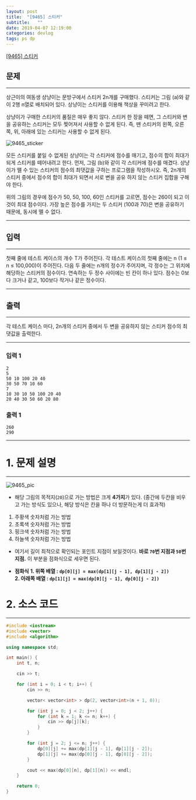 ```yaml
---
layout: post
title:  "[9465] 스티커"
subtitle:   ""
date: 2019-04-07 12:19:00
categories: devlog
tags: ps dp
---
```


[[9465] 스티커](https://boj.kr/9465)  


## 문제

- - -


상근이의 여동생 상냥이는 문방구에서 스티커 2n개를 구매했다. 스티커는 그림 (a)와 같이 2행 n열로 배치되어 있다. 상냥이는 스티커를 이용해 책상을 꾸미려고 한다.

상냥이가 구매한 스티커의 품질은 매우 좋지 않다. 스티커 한 장을 떼면, 그 스티커와 변을 공유하는 스티커는 모두 찢어져서 사용할 수 없게 된다. 즉, 뗀 스티커의 왼쪽, 오른쪽, 위, 아래에 있는 스티커는 사용할 수 없게 된다.

![9465_sticker](https://www.acmicpc.net/upload/images/sticker.png)

모든 스티커를 붙일 수 없게된 상냥이는 각 스티커에 점수를 매기고, 점수의 합이 최대가 되게 스티커를 떼어내려고 한다. 먼저, 그림 (b)와 같이 각 스티커에 점수를 매겼다. 상냥이가 뗄 수 있는 스티커의 점수의 최댓값을 구하는 프로그램을 작성하시오. 즉, 2n개의 스티커 중에서 점수의 합이 최대가 되면서 서로 변을 공유 하지 않는 스티커 집합을 구해야 한다.

위의 그림의 경우에 점수가 50, 50, 100, 60인 스티커를 고르면, 점수는 260이 되고 이 것이 최대 점수이다. 가장 높은 점수를 가지는 두 스티커 (100과 70)은 변을 공유하기 때문에, 동시에 뗄 수 없다.


- - -


## 입력


- - -


첫째 줄에 테스트 케이스의 개수 T가 주어진다. 각 테스트 케이스의 첫째 줄에는 n (1 ≤ n ≤ 100,000)이 주어진다. 다음 두 줄에는 n개의 정수가 주어지며, 각 정수는 그 위치에 해당하는 스티커의 점수이다. 연속하는 두 정수 사이에는 빈 칸이 하나 있다. 점수는 0보다 크거나 같고, 100보다 작거나 같은 정수이다. 


- - -


## 출력

- - -


각 테스트 케이스 마다, 2n개의 스티커 중에서 두 변을 공유하지 않는 스티커 점수의 최댓값을 출력한다.


- - -


### 입력 1

```
2
5
50 10 100 20 40
30 50 70 10 60
7
10 30 10 50 100 20 40
20 40 30 50 60 20 80
```

### 출력 1

```
260
290
```

* * *



# 1. 문제 설명

- - -

![9465_pic](https://drive.google.com/uc?id=1P5rJs9uNwYldVuMg2PybuF49mFrzs-ei)

- 해당 그림의 목적지(`20`)으로 가는 방법은 크게 **4가지**가 있다.
(중간에 두칸을 비우고 가는 방식도 있으나, 해당 방식은 칸을 하나 더 방문하는게 더 효과적)
 1. 주황색 숫자처럼 가는 방법
 2. 초록색 숫자처럼 가는 방법
 3. 핑크색 숫자처럼 가는 방법
 4. 하늘색 숫자처럼 가는 방법

- 여기서 길이 최적으로 확인되는 포인트 지점이 보일것이다. **바로 `70`번 지점과 `50`번 지점.**
이 부분을 점화식으로 세우면 된다.

- **점화식**
 **1. 위쪽 배열 : `dp[0][j] = max(dp[1][j - 1], dp[1][j - 2])`**  
 **2. 아래쪽 배열 : `dp[1][j] = max(dp[0][j - 1], dp[0][j - 2])`**



# 2. 소스 코드


- - -


```cpp
#include <iostream>
#include <vector>
#include <algorithm>

using namespace std;

int main() {
	int t, n;

	cin >> t;

	for (int i = 0; i < t; i++) {
		cin >> n;

		vector< vector<int> > dp(2, vector<int>(n + 1, 0));

		for (int j = 0; j < 2; j++) {
			for (int k = 1; k <= n; k++) {
				cin >> dp[j][k];
			}
		}

		for (int j = 2; j <= n; j++) {
			dp[0][j] += max(dp[1][j - 1], dp[1][j - 2]);
			dp[1][j] += max(dp[0][j - 1], dp[0][j - 2]);
		}

		cout << max(dp[0][n], dp[1][n]) << endl;
	}

	return 0;
}
```